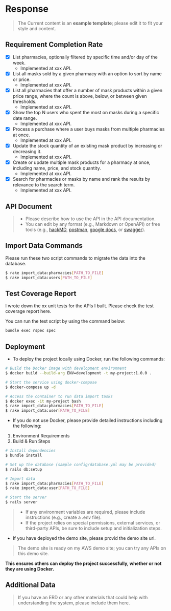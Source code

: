 # Response
> The Current content is an **example template**; please edit it to fit your style and content.

## Requirement Completion Rate
* [x] List pharmacies, optionally filtered by specific time and/or day of the week.
  * Implemented at xxx API.
* [x] List all masks sold by a given pharmacy with an option to sort by name or price.
  * Implemented at xxx API.
* [x] List all pharmacies that offer a number of mask products within a given price range, where the count is above, below, or between given thresholds.
  * Implemented at xxx API.
* [x] Show the top N users who spent the most on masks during a specific date range.
  * Implemented at xxx API.
* [x] Process a purchase where a user buys masks from multiple pharmacies at once.
  *  Implemented at xxx API.
* [x] Update the stock quantity of an existing mask product by increasing or decreasing it.
  * Implemented at xxx API.
* [x] Create or update multiple mask products for a pharmacy at once, including name, price, and stock quantity.
  * Implemented at xxx API.
* [x] Search for pharmacies or masks by name and rank the results by relevance to the search term.
  * Implemented at xxx API.

## API Document
> * Please describe how to use the API in the API documentation.
> * You can edit by any format (e.g., Markdown or OpenAPI) or free tools (e.g., [hackMD](https://hackmd.io/), [postman](https://www.postman.com/), [google docs](https://docs.google.com/document/u/0/), or  [swagger](https://swagger.io/specification/)).

## Import Data Commands
Please run these two script commands to migrate the data into the database.

```bash
$ rake import_data:pharmacies[PATH_TO_FILE]
$ rake import_data:users[PATH_TO_FILE]
```

## Test Coverage Report
I wrote down the xx unit tests for the APIs I built. Please check the test coverage report here.

You can run the test script by using the command below:

```bash
bundle exec rspec spec
```

## Deployment
* To deploy the project locally using Docker, run the following commands:

```bash
# Build the Docker image with development environment
$ docker build --build-arg ENV=development -t my-project:1.0.0 .

# Start the service using docker-compose
$ docker-compose up -d

# Access the container to run data import tasks
$ docker exec -it my-project bash
$ rake import_data:pharmacies[PATH_TO_FILE]
$ rake import_data:user[PATH_TO_FILE]
```

* If you do not use Docker, please provide detailed instructions including the following:
1. Environment Requirements
2. Build & Run Steps

```bash
# Install dependencies
$ bundle install

# Set up the database (sample config/database.yml may be provided)
$ rails db:setup

# Import data
$ rake import_data:pharmacies[PATH_TO_FILE]
$ rake import_data:user[PATH_TO_FILE]

# Start the server
$ rails server
```

> * If any environment variables are required, please include instructions (e.g., create a .env file).
> * If the project relies on special permissions, external services, or third-party APIs, be sure to include setup and initialization steps.

* If you have deployed the demo site, please provid the demo site url.
> The demo site is ready on my AWS demo site; you can try any APIs on this demo site.

**This ensures others can deploy the project successfully, whether or not they are using Docker.**

## Additional Data
> If you have an ERD or any other materials that could help with understanding the system, please include them here.
